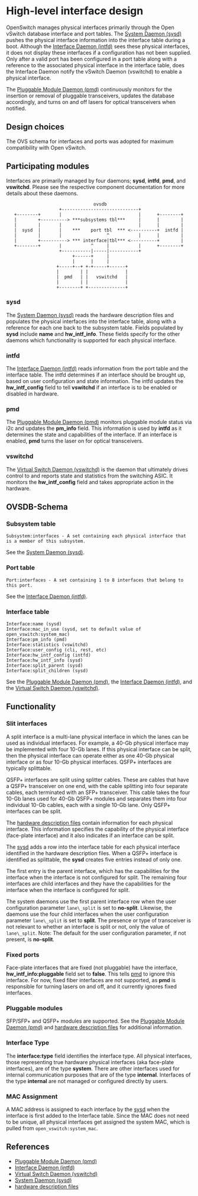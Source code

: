 # High-level interface design
OpenSwitch manages physical interfaces primarily through the Open vSwitch database interface and port tables.  The [System Daemon (sysd)](/documents/dev/ops-sysd/DESIGN) pushes the physical interface information into the interface table during a boot. Although the [Interface Daemon (intfd)](/documents/dev/ops-intfd/DESIGN) sees these physical interfaces, it does not display these interfaces if a configuration has not been supplied. Only after a valid port has been configured in a port table along with a reference to the associated physical interface in the interface table, does the Interface Daemon notify the vSwitch Daemon (vswitchd) to enable a physical interface.

The [Pluggable Module Daemon (pmd)](/documents/dev/ops-pmd/DESIGN) continuously monitors for the insertion or removal of pluggable transceivers, updates the database accordingly, and turns on and off lasers for optical transceivers when notified.

## Design choices
The OVS schema for interfaces and ports was adopted for maximum compatibility with Open vSwitch.

## Participating modules
Interfaces are primarily managed by four daemons; **sysd**, **intfd**, **pmd**, and **vswitchd**. Please see the respective component documentation for more details about these daemons.

```
                                 ovsdb
                    +-----------------------------+
   +--------+       |                             |      +--------+
   |        +----------> ***subsystems tbl***     |      |        |
   |        |       |                             |      |        |
   |  sysd  |       |    ***    port tbl  *** <----------+  intfd |
   |        |       |                 ^           |      |        |
   |        +----------> *** interface|tbl*** <----------+        |
   +--------+       |           ^     |           |      +--------+
                    +-----------|-----|-----------+
                         +------+     |
                         |      |     |
                   +-----+--+ +-+-----+------+
                   |        | |              |
                   |  pmd   | |   vswitchd   |
                   |        | |              |
                   +--------+ +--------------+

```
### sysd
The [System Daemon (sysd)](/documents/dev/ops-sysd/DESIGN) reads the hardware description files and populates the physical interfaces into the interface table, along with a reference for each one back to the subsystem table. Fields populated by **sysd** include **name** and **hw_intf_info**. These fields specify for the other daemons which functionality is supported for each physical interface.

### intfd
The [Interface Daemon (intfd)](/documents/dev/ops-intfd/DESIGN) reads information from the port table and the interface table. The intfd determines if an interface should be brought up, based on user configuration and state information. The intfd updates the **hw_intf_config** field to tell **vswitchd** if an interface is to be enabled or disabled in hardware.

### pmd
The [Pluggable Module Daemon (pmd)](/documents/dev/ops-pmd/DESIGN) monitors pluggable module status via i2c and updates the **pm_info** field. This information is used by **intfd** as it determines the state and capabilities of the interface. If an interface is enabled, **pmd** turns the laser on for optical transceivers.

### vswitchd
The [Virtual Switch Daemon (vswitchd)](/documents/dev/ops-openvswitch/DESIGN) is the daemon that ultimately drives control to and reports state and statistics from the switching ASIC. It monitors the **hw_intf_config** field and takes appropriate action in the hardware.


## OVSDB-Schema
### Subsystem table
```
Subsystem:interfaces - A set containing each physical interface that is a member of this subsystem.
```
See the [System Daemon (sysd)](/documents/dev/ops-sysd/DESIGN).

### Port table
```
Port:interfaces - A set containing 1 to 8 interfaces that belong to this port.
```
See the [Interface Daemon (intfd)](/documents/dev/ops-intfd/DESIGN).

### Interface table
```
Interface:name (sysd)
Interface:mac_in_use (sysd, set to default value of open_vswitch:system_mac)
Interface:pm_info (pmd)
Interface:statistics (vswitchd)
Interface:user_config (cli, rest, etc)
Interface:hw_intf_config (intfd)
Interface:hw_intf_info (sysd)
Interface:split_parent (sysd)
Interface:split_children (sysd)
```
See the [Pluggable Module Daemon (pmd)](/documents/dev/ops-pmd/DESIGN), the [Interface Daemon (intfd)](/documents/dev/ops-intfd/DESIGN), and the [Virtual Switch Daemon (vswitchd)](/documents/dev/ops-openvswitch/DESIGN).

## Functionality
### Slit interfaces
A split interface is a multi-lane physical interface in which the lanes can be used as individual interfaces. For example, a 40-Gb physical interface may be implemented with four 10-Gb lanes. If this physical interface can be split, then the physical interface can operate either as one 40-Gb physical interface or as four 10-Gb physical interfaces. QSFP+ interfaces are typically splittable.

QSFP+ interfaces are split using splitter cables. These are cables that have a QSFP+ transceiver on one end, with the cable splitting into four separate cables, each terminated with an SFP+ transceiver. This cable takes the four 10-Gb lanes used for 40-Gb QSFP+ modules and separates them into four individual 10-Gb cables, each with a single 10-Gb lane.  Only QSFP+ interfaces can be split.

The [hardware description files](/documents/dev/ops-hw-config/DESIGN) contain information for each physical interface. This information specifies the capability of the physical interface (face-plate interface) and it also indicates if an interface can be split.

The [sysd](/documents/dev/ops-sysd/DESIGN) adds a row into the interface table for each physical interface identified in the hardware description files. When a QSFP+ interface is identified as splittable, the **sysd** creates five entries instead of only one.

The first entry is the parent interface, which has the capabilities for the interface when the interface is not configured for split.  The remaining four interfaces are child interfaces and they have the capabilities for the interface when the interface is configured for split.

The system daemons use the first parent interface row when the user configuration parameter `lane\_split` is set to **no-split**. Likewise, the daemons use the four child interfaces when the user configuration parameter `lane\_split` is set to **split**. The presence or type of transceiver is not relevant to whether an interface is split or not, only the value of `lane\_split`. Note: The default for the user configuration parameter, if not present, is **no-split**.

### Fixed ports
Face-plate interfaces that are fixed (not pluggable) have the interface, **hw_intf_info:pluggable** field set to **false**. This tells [pmd](/documents/dev/ops-pmd/DESIGN) to ignore this interface. For now, fixed fiber interfaces are not supported, as **pmd** is responsible for turning lasers on and off, and it currently ignores fixed interfaces.

### Pluggable modules
SFP/SFP+ and QSFP+ modules are supported. See the [Pluggable Module Daemon (pmd)](/documents/dev/ops-pmd/DESIGN) and [hardware description files](/documents/dev/ops-hw-config/DESIGN) for additional information.

### Interface Type
The **interface:type** field identifies the interface type. All physical interfaces, those representing true hardware physical interfaces (aka face-plate interfaces), are of the type **system**. There are other interfaces used for internal communication purposes that are of the type **internal**. Interfaces of the type **internal** are not managed or configured directly by users.

### MAC Assignment
A MAC address is assigned to each interface by the [sysd](/documents/dev/ops-sysd/DESIGN) when the interface is first added to the Interface table. Since the MAC does not need to be unique, all physical interfaces get assigned the system MAC, which is pulled from `open_vswitch:system_mac`.

## References
* [Pluggable Module Daemon (pmd)](/documents/dev/ops-pmd/DESIGN)
* [Interface Daemon (intfd)](/documents/dev/ops-intfd/DESIGN)
* [Virtual Switch Daemon (vswitchd)](/documents/dev/ops-openvswitch/DESIGN)
* [System Daemon (sysd)](/documents/dev/ops-sysd/DESIGN)
* [hardware description files](/documents/dev/ops-hw-config/DESIGN)
